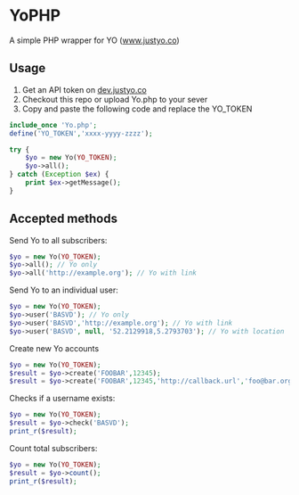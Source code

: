 YoPHP
===========

A simple PHP wrapper for YO (www.justyo.co)

## Usage

1. Get an API token on [dev.justyo.co](http://dev.justyo.co/)
2. Checkout this repo or upload Yo.php to your sever
3. Copy and paste the following code and replace the YO_TOKEN

```php
include_once 'Yo.php';
define('YO_TOKEN','xxxx-yyyy-zzzz');

try {
    $yo = new Yo(YO_TOKEN);
    $yo->all();    
} catch (Exception $ex) {
    print $ex->getMessage();
}
```

## Accepted methods

Send Yo to all subscribers:
```php
$yo = new Yo(YO_TOKEN);
$yo->all(); // Yo only
$yo->all('http://example.org'); // Yo with link
```

Send Yo to an individual user:
```php
$yo = new Yo(YO_TOKEN);
$yo->user('BASVD'); // Yo only
$yo->user('BASVD','http://example.org'); // Yo with link
$yo->user('BASVD', null, '52.2129918,5.2793703'); // Yo with location
```

Create new Yo accounts
```php
$yo = new Yo(YO_TOKEN);
$result = $yo->create('FOOBAR',12345);
$result = $yo->create('FOOBAR',12345,'http://callback.url','foo@bar.org','description',true);
```

Checks if a username exists:
```php
$yo = new Yo(YO_TOKEN);
$result = $yo->check('BASVD');
print_r($result);
```

Count total subscribers:
```php
$yo = new Yo(YO_TOKEN);
$result = $yo->count();
print_r($result);
```
